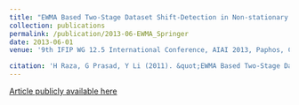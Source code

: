 ```yaml
---
title: "EWMA Based Two-Stage Dataset Shift-Detection in Non-stationary Environments"
collection: publications
permalink: /publication/2013-06-EWMA_Springer
date: 2013-06-01
venue: '9th IFIP WG 12.5 International Conference, AIAI 2013, Paphos, Cyprus'

citation: 'H Raza, G Prasad, Y Li (2011). &quot;EWMA Based Two-Stage Dataset Shift-Detection in Non-stationary Environments.&quot; <i>9th IFIP WG 12.5 International Conference, AIAI 2013, Paphos, Cyprus</i>. 625-635.'
---
```


[Article publicly available here](https://link.springer.com/chapter/10.1007/978-3-642-41142-7_63)
